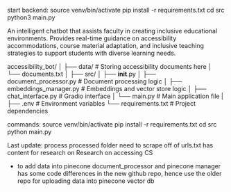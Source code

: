 start backend:
source venv/bin/activate
pip install -r requirements.txt
cd src
python3 main.py

An intelligent chatbot that assists faculty in creating inclusive educational environments. Provides real-time guidance on accessibility accommodations, course material adaptation, and inclusive teaching strategies to support students with diverse learning needs.

accessibility_bot/
│
├── data/                    # Storing accessibility documents here
│   └── documents.txt
│
├── src/
│   ├── __init__.py
│   ├── document_processor.py    # Document processing logic
│   ├── embeddings_manager.py    # Embeddings and vector store logic
│   ├── chat_interface.py        # Gradio interface
│   └── main.py                  # Main application file
|
├── .env                     # Environment variables
└── requirements.txt         # Project dependencies

commands:
source venv/bin/activate
pip install -r requirements.txt
cd src
python main.py


Last update:
process processed folder
need to scrape off of urls.txt has content for research on Research on accessing CS
- to add data into pinecone document_processor and pinecone manager has some code differences in the new github repo, hence use the older repo for uploading data into pinecone vector db

